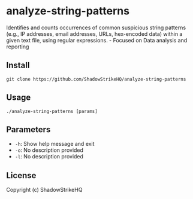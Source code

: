 # analyze-string-patterns
Identifies and counts occurrences of common suspicious string patterns (e.g., IP addresses, email addresses, URLs, hex-encoded data) within a given text file, using regular expressions. - Focused on Data analysis and reporting

## Install
`git clone https://github.com/ShadowStrikeHQ/analyze-string-patterns`

## Usage
`./analyze-string-patterns [params]`

## Parameters
- `-h`: Show help message and exit
- `-o`: No description provided
- `-l`: No description provided

## License
Copyright (c) ShadowStrikeHQ
